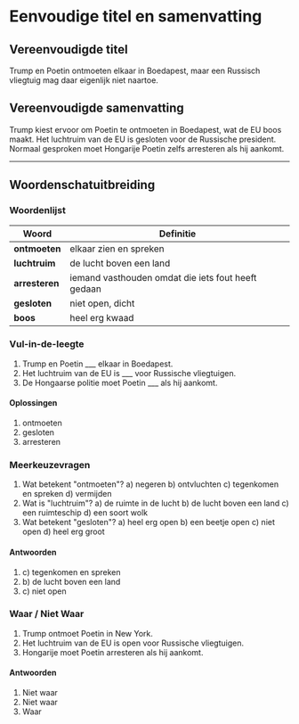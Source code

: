 # Eenvoudige titel en samenvatting

## Vereenvoudigde titel
Trump en Poetin ontmoeten elkaar in Boedapest, maar een Russisch vliegtuig mag daar eigenlijk niet naartoe.

## Vereenvoudigde samenvatting
Trump kiest ervoor om Poetin te ontmoeten in Boedapest, wat de EU boos maakt. Het luchtruim van de EU is gesloten voor de Russische president. Normaal gesproken moet Hongarije Poetin zelfs arresteren als hij aankomt.

---

## Woordenschatuitbreiding

### Woordenlijst

| Woord | Definitie |
|-------|-----------|
| **ontmoeten** | elkaar zien en spreken |
| **luchtruim** | de lucht boven een land |
| **arresteren** | iemand vasthouden omdat die iets fout heeft gedaan |
| **gesloten** | niet open, dicht |
| **boos** | heel erg kwaad |

### Vul-in-de-leegte
1. Trump en Poetin ___ elkaar in Boedapest.
2. Het luchtruim van de EU is ___ voor Russische vliegtuigen.
3. De Hongaarse politie moet Poetin ___ als hij aankomt.

#### Oplossingen
1. ontmoeten
2. gesloten
3. arresteren

### Meerkeuzevragen
1. Wat betekent "ontmoeten"?
   a) negeren b) ontvluchten c) tegenkomen en spreken d) vermijden
2. Wat is "luchtruim"?
   a) de ruimte in de lucht b) de lucht boven een land c) een ruimteschip d) een soort wolk
3. Wat betekent "gesloten"?
   a) heel erg open b) een beetje open c) niet open d) heel erg groot

#### Antwoorden
1. c) tegenkomen en spreken
2. b) de lucht boven een land
3. c) niet open

### Waar / Niet Waar
1. Trump ontmoet Poetin in New York.
2. Het luchtruim van de EU is open voor Russische vliegtuigen.
3. Hongarije moet Poetin arresteren als hij aankomt.

#### Antwoorden
1. Niet waar
2. Niet waar
3. Waar